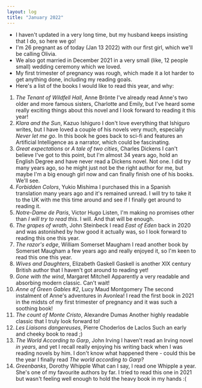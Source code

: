 ```yaml
---
layout: log
title: "January 2022"
---
```


- I haven't updated in a very long time, but my husband keeps insisting that I do, so here we go!
- I'm 26 pregnant as of today (Jan 13 2022) with our first girl, which we'll be calling Olivia.
- We also got married in December 2021 in a very small (like, 12 people small) wedding ceremony which we loved.
- My first trimester of pregnancy was rough, which made it a lot harder to get anything done, including my reading goals.
- Here's a list of the books I would like to read this year, and why:
1. *The Tenant of Wildfell Hall*, Anne Brönte
I've already read Anne's two older and more famous sisters, Charlotte and Emily, but I've heard some really exciting things about this novel and I look forward to reading it this year!
2. *Klara and the Sun*, Kazuo Ishiguro
I don't love everything that Ishiguro writes, but I have loved a couple of his novels very much, especially *Never let me go*. In this book he goes back to sci-fi and features an Artificial Intelligence as a narrator, which could be fascinating.
3. *Great expectations* or *A tale of two cities*, Charles Dickens
I can't believe I've got to this point, but I'm almost 34 years ago, hold an English Degree and have never read a Dickens novel. Not one. I did try many years ago, so he might just not be the right author for me, but maybe I'm a big enough girl now and can finally finish one of his books. We'll see.
4. *Forbidden Colors*, Yukio Mishima
I purchased this in a Spanish translation many years ago and it's remained unread. I will try to take it to the UK with me this time around and see if I finally get around to reading it.
5. *Notre-Dame de Paris*, Victor Hugo
Listen, I'm making no promises other than *I will try to read this*. I will. And that will be enough.
6. *The grapes of wrath*, John Steinbeck
I read *East of Eden* back in 2020 and was astonished by how good it actually was, so I look forward to reading this one this year.
7. *The razor's edge*, William Somerset Maugham
I read another book by Somerset Maugham a few years ago and really enjoyed it, so I'm keen to read this one this year.
8. *Wives and Daughters*, Elizabeth Gaskell
Gaskell is another XIX century British author that I haven't got around to reading yet!
9. *Gone with the wind*, Margaret Mitchell
Apparently a very readable and absorbing modern classic. Can't wait!
10. *Anne of Green Gables #2*, Lucy Maud Montgomery
The second instalment of Anne's adventures in Avonlea! I read the first book in 2021 in the midsts of my first trimester of pregnancy and it was such a soothing book!
11. *The count of Monte Cristo*, Alexandre Dumas
Another highly readable classic that I truly look forward to!
12. *Les Liaisons dangereuses*, Pierre Choderlos de Laclos
Such an early and cheeky book to read ;)
13. *The World According to Garp*, John Irving
I haven't read an Irving novel *in years*, and yet I recall really enjoying his writing back when I was reading novels by him. I don't know what happened there - could this be the year I finally read *The world according to Garp*?
14. *Greenbanks*, Dorothy Whipple
What can I say, I read one Whipple a year. She's one of my favourite authors by far. I tried to read this one in 2021 but wasn't feeling well enough to hold the heavy book in my hands :(
